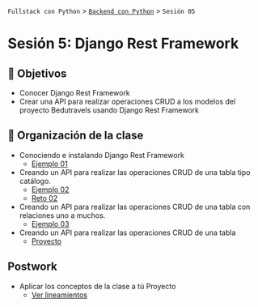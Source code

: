 `Fullstack con Python` > [`Backend con Python`](../Readme.md) > `Sesión 05`
# Sesión 5: Django Rest Framework

## :dart: Objetivos

- Conocer Django Rest Framework
- Crear una API para realizar operaciones CRUD a los modelos del proyecto Bedutravels usando Django Rest Framework


## 📂 Organización de la clase

 - Conociendo e instalando Django Rest Framework
   - [Ejemplo 01](Ejemplo-01)
 - Creando un API para realizar las operaciones CRUD de una tabla tipo catálogo.
   - [Ejemplo 02](Ejemplo-02)
   - [Reto 02](Reto-02)
 - Creando un API para realizar las operaciones CRUD de una tabla con relaciones uno a muchos.
   - [Ejemplo 03](Ejemplo-03)
 - Creando un API para realizar las operaciones CRUD de una tabla
   - [Proyecto](Proyecto)

## Postwork
 - Aplicar los conceptos de la clase a tú Proyecto
   - [Ver lineamientos](Postwork)
